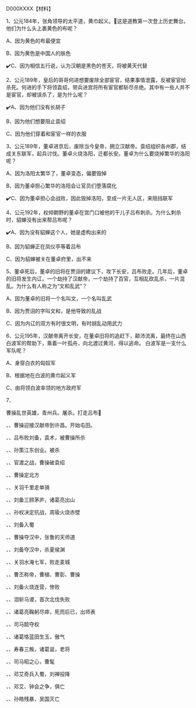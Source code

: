 D000XXXX【材料】

1、公元184年，张角领导的太平道，黄巾起义。这是道教第一次登上历史舞台。他们为什么头上裹黄色的布呢？

A、因为黄色的布最便宜

B、因为黄色是中国人的肤色

✔️C、因为相信五行说，认为汉朝是黑色的苍天，将被黄天代替


2、公元189年，皇后的哥哥何进想要废除全部宦官，结果事情泄露，反被宦官给杀死。何进的手下将领袁绍，带兵进宫将所有宦官都斩尽杀绝。其中有一些人并不是宦官，却被误杀了，是为什么呢？

✔️A、因为他们没有长胡子

B、因为他们想要阻止袁绍

C、因为他们穿着和宦官一样的衣服



3、公元189年，董卓进京后，废除当今皇帝，拥立汉献帝。袁绍组织各州郡，结成关东联军，起兵讨伐。董卓火烧洛阳，迁都长安。董卓为什么要烧掉繁华的洛阳呢？

A、因为洛阳太繁华了，董卓变态，偏要毁掉

B、因为董卓担心繁华的洛阳会让官员们堕落腐化

✔️C、因为董卓担心会战败，因此毁掉洛阳，变成一片无人区，来阻挡联军



4、公元192年，权倾朝野的董卓在宫门口被他的干儿子吕布刺杀。为什么刺杀时，貂蝉没有出来帮吕布呢？

✔️A、因为没有貂蝉这个人，她是虚构出来的

B、因为貂蝉正在凤仪亭等着吕布

C、因为貂蝉被关在董卓府里，出不来



5、董卓死后，董卓的旧将在贾诩的建议下，攻下长安，吕布败走。几年后，董卓的旧将发生内讧，一个劫持了汉献帝，一个劫持了百官，互相乱砍乱杀，一片混乱。为什么有人称之为“文和乱武”？

A、因为董卓的旧将一个名叫文，一个名叫乱武

B、因为贾诩的字叫文和，是他导致的乱战

C、因为内讧的双方有时很文明，有时胡乱动用武力



6、公元195年，汉献帝离开长安，在董卓旧将的追赶下，颠沛流离，最终在山西白波军的帮助下，乘着一叶孤舟，向北渡过黄河，得以逃命。 白波军是一支什么军队呢？

A、身穿白衣的匈奴军

B、根据地在白波的黄巾起义军

C、由将领白波率领的地方政府军



7、

曹操乱世英雄，青州兵。屠杀。打走吕布



、、曹操迎接汉献帝到许昌。开始屯田。



、、吕布败刘备，袁术，被曹操所杀



、、孙策江东创业。被杀



、、官渡之战，曹操破袁绍



、、曹操定北方



、、关羽千里走单骑



、、刘备三顾茅庐，诸葛亮出山



、、孙权决定抗战，周瑜火烧赤壁



、、刘备入蜀



、、曹操夺汉中，张鲁的天师道



、、刘备夺汉中，杀夏侯渊



、、关羽水淹七军，败走麦城



、、曹丕称帝，曹植、曹彰、曹操



、、刘备火烧连营，惨败



、、泪斩马谡，首次北伐失败



、、诸葛亮鞠躬尽瘁，死而后已，出师表



、、司马懿夺权



、、诸葛恪蓝田生玉，傲气



、、寿春三叛，诸葛诞，老将



、、司马昭之心，曹髦



、、邓艾奇兵入蜀，刘禅投降



、、邓艾、钟会之争，俱亡



、、孙皓残暴，吴国灭亡